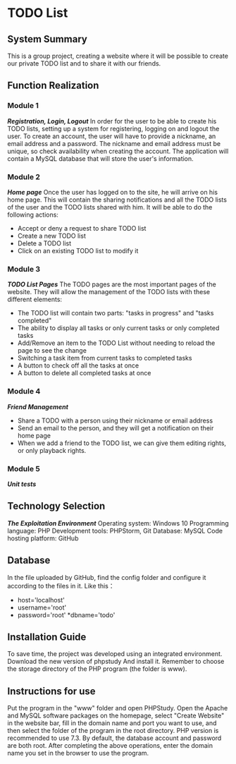 # TODO List

## System Summary
This is a group project, creating a website where it will be possible to create our private TODO list and to share it with our friends.

## Function Realization
### Module 1
***Registration, Login, Logout***
In order for the user to be able to create his TODO lists, setting up a system for registering, logging on and logout the user.
To create an account, the user will have to provide a nickname, an email address and a password. The nickname and email address must be unique, so check availability when creating the account.
The application will contain a MySQL database that will store the user's information.
### Module 2
***Home page***
Once the user has logged on to the site, he will arrive on his home page. This will contain the sharing notifications and all the TODO lists of the user and the TODO lists shared with him.
It will be able to do the following actions:
* Accept or deny a request to share TODO list
* Create a new TODO list
* Delete a TODO list
* Click on an existing TODO list to modify it
### Module 3
***TODO List Pages***
The TODO pages are the most important pages of the website. They will allow the management of the TODO lists with these different elements:
* The TODO list will contain two parts: "tasks in progress" and "tasks completed"
* The ability to display all tasks or only current tasks or only completed tasks
* Add/Remove an item to the TODO List without needing to reload the page to see the change
* Switching a task item from current tasks to completed tasks
* A button to check off all the tasks at once
* A button to delete all completed tasks at once
### Module 4
***Friend Management***
* Share a TODO with a person using their nickname or email address
* Send an email to the person, and they will get a notification on their home page
* When we add a friend to the TODO list, we can give them editing rights, or only playback rights.
### Module 5
***Unit tests***

## Technology Selection
***The Exploitation Environment***
Operating system: Windows 10
Programming language: PHP 
Development tools: PHPStorm, Git
Database: MySQL
Code hosting platform: GitHub

## Database
In the file uploaded by GitHub, find the config folder and configure it according to the files in it. Like this：
* host='localhost'
* username='root'
* password='root'
*dbname='todo'

## Installation Guide
To save time, the project was developed using an integrated environment. Download the new version of phpstudy
And install it. Remember to choose the storage directory of the PHP program (the folder is www).

## Instructions for use
Put the program in the "www" folder and open PHPStudy. Open the Apache and MySQL software packages on the homepage, select "Create Website" in the website bar, fill in the domain name and port you want to use, and then select the folder of the program in the root directory. PHP version is recommended to use 7.3. By default, the database account and password are both root.
After completing the above operations, enter the domain name you set in the browser to use the program.
